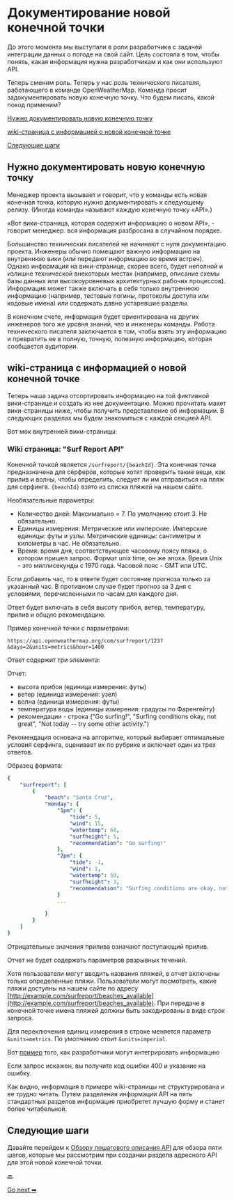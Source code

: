 # Документирование новой конечной точки


До этого момента мы выступали в роли разработчика с задачей интеграции данных о погоде на свой сайт. Цель состояла в том, чтобы понять, какая информация нужна разработчикам и как они используют API.

Теперь сменим роль. Теперь у нас роль технического писателя, работающего в команде OpenWeatherMap. Команда просит задокументировать новую конечную точку. Что будем писать, какой поход применим?

[Нужно документировать новую конечную точку](#newDoc)

[wiki-страница с информацией о новой конечной точке](#wikiPage)

[Следующие шаги](#nextStep)

<a name="newDoc"></a>
## Нужно документировать новую конечную точку

Менеджер проекта вызывает и говорит, что у команды есть новая конечная точка, которую нужно документировать к следующему релизу. (Иногда команды называют каждую конечную точку «API».)

«Вот вики-страница, которая содержит информацию о новом API», - говорит менеджер. вся информация разбросана в случайном порядке.

Большинство технических писателей не начинают с нуля документацию проекта. Инженеры обычно помещают важную информацию на внутреннюю вики (или передают информацию во время встреч). Однако информация на вики-странице, скорее всего, будет неполной и излишне технической в ​​некоторых местах (например, описание схемы базы данных или высокоуровневых архитектурных рабочих процессов). Информация может также включать в себя только внутреннюю информацию (например, тестовые логины, протоколы доступа или кодовые имена) или содержать давно устаревшие разделы.

В конечном счете, информация будет ориентирована на других инженеров того же уровня знаний, что и инженеры команды. Работа технического писателя заключается в том, чтобы взять эту информацию и превратить ее в полную, точную, полезную информацию, которая сообщается аудитории.

<a name="wikiPage"></a>
## wiki-страница с информацией о новой конечной точке

Теперь наша задача отсортировать информацию на той фиктивной вики-странице и создать из нее документацию. Можно прочитать макет вики-страницы ниже, чтобы получить представление об информации. В следующих разделах мы будем знакомиться с каждой секцией API.

Вот мок внутренней вики-страницы:

<a name="wikiSerf"></a>
### Wiki страница: "Surf Report API"

Конечной точкой является `/surfreport/{beachId}`. Эта конечная точка предназначена для сёрферов, которые хотят проверить такие вещи, как прилив и волны, чтобы определить, следует ли им отправиться на пляж для серфинга. `{beachId}`
взято из списка пляжей на нашем сайте.

Необязательные параметры:

- Количество дней: Максимально = 7. По умолчанию стоит 3. Не обязательно.
- Единицы измерения: Метрические или имперские. Имперские единицы: футы и узлы. Метрические единицы: сантиметры и километры в час. Не обязательно.
- Время: время дня, соответствующее часовому поясу пляжа, о котором пришел запрос. Формат unix time, он же эпоха. Время Unix - это миллисекунды с 1970 года. Часовой пояс - GMT или UTC.

Если добавить час, то в ответе будет состояние прогноза только за указанный час. В противном случае будет прогноз за 3 дня с условиями, перечисленными по часам для каждого дня.

Ответ будет включать в себя высоту прибоя, ветер, температуру, прилив и общую рекомендацию.

Пример конечной точки с параметрами:

    https://api.openweathermap.org/com/surfreport/123?&days=2&units=metrics&hour=1400    

Ответ содержит три элемента:

Отчет:

- высота прибоя (единица измерения: футы)
- ветер (единица измерения: узел)
- волна (единица измерения: футы)
- температура воды (единицы измерения: градусы по Фаренгейту)
- рекомендации - строка ("Go surfing!", "Surfing conditions okay, not great", "Not today -- try some other activity.")

Рекомендация основана на алгоритме, который выбирает оптимальные условия серфинга, оценивает их по рубрике и включает один из трех ответов.

Образец формата:

```yaml
{
    "surfreport": [
        {
            "beach": "Santa Cruz",
            "monday": {
                "1pm": {
                    "tide": 5,
                    "wind": 15,
                    "watertemp": 60,
                    "surfheight": 5,
                    "recommendation": "Go surfing!"
                },
                "2pm": {
                    "tide": -1,
                    "wind": 1,
                    "watertemp": 50,
                    "surfheight": 3,
                    "recommendation": "Surfing conditions are okay, not great"
                }
                ...

            }
        }
    ]
}
```

Отрицательные значения прилива означают поступающий прилив.

Отчет не будет содержать параметров разрывных течений.

Хотя пользователи могут вводить названия пляжей, в отчет включены только определенные пляжи. Пользователи могут посмотреть, какие пляжи доступны на нашем сайте по адресу [http://example.com/surfreport/beaches_available](http://example.com/surfreport/beaches_available). При передаче в конечной точке имена пляжей должны быть закодированы в виде строк запроса.

Для переключения единиц измерения в строке меняется параметр `&units=metrics`. По умолчанию стоит `&units=imperial`.

Вот [пример](https://www.surfline.com/surf-report/south-beach-ca/5842041f4e65fad6a77089c0) того, как разработчики могут интегрировать информацию

Если запрос искажен, вы получите код ошибки 400 и указание на ошибку.


Как видно, информация в примере wiki-страницы не структурирована и ее трудно читать. Путем разделения информации API на пять стандартных разделов информация приобретет лучшую форму и станет более читабельной.

<a name="nextStep"></a>
## Следующие шаги

Давайте перейдем к [Обзору пошагового описания API](api-reference-tutorial-overview.md)  для обзора пяти шагов, которые мы рассмотрим при создании раздела адресного API для этой новой конечной точки.

[🔙](README.md)

[Go next ➡](api-reference-tutorial-overview.md)
